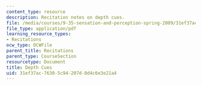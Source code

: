 ```yaml
---
content_type: resource
description: Recitation notes on depth cues.
file: /media/courses/9-35-sensation-and-perception-spring-2009/31ef37ac76305c94207d0d4c6e3e21a4_MIT9_35s09_rec01_depth_cues.pdf
file_type: application/pdf
learning_resource_types:
- Recitations
ocw_type: OCWFile
parent_title: Recitations
parent_type: CourseSection
resourcetype: Document
title: Depth Cues
uid: 31ef37ac-7630-5c94-207d-0d4c6e3e21a4
---
```

